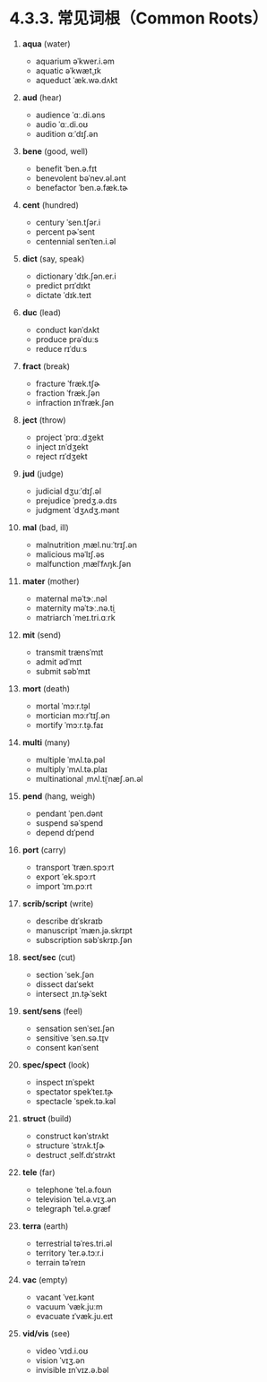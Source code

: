 # 4.3.3. 常见词根（Common Roots）


1. **aqua** (water)
   - aquarium <span class="pho alt">əˈkwer.i.əm</span> <span class="speak-word-inline" data-audio-us-male="/audios/us/aquarium-us-male.mp3" data-audio-us-female="/audios/us/aquarium-us-female.mp3"></span>
   - aquatic <span class="pho alt">əˈkwæt̬.ɪk</span> <span class="speak-word-inline" data-audio-us-male="/audios/us/aquatic-us-male.mp3" data-audio-us-female="/audios/us/aquatic-us-female.mp3"></span>
   - aqueduct <span class="pho alt">ˈæk.wə.dʌkt</span> <span class="speak-word-inline" data-audio-us-male="/audios/us/aqueduct-us-male.mp3" data-audio-us-female="/audios/us/aqueduct-us-female.mp3"></span>

2. **aud** (hear)
   - audience <span class="pho alt">ˈɑː.di.əns</span> <span class="speak-word-inline" data-audio-us-male="/audios/us/audience-us-male.mp3" data-audio-us-female="/audios/us/audience-us-female.mp3"></span>
   - audio <span class="pho alt">ˈɑː.di.oʊ</span> <span class="speak-word-inline" data-audio-us-male="/audios/us/audio-us-male.mp3" data-audio-us-female="/audios/us/audio-us-female.mp3"></span>
   - audition <span class="pho alt">ɑːˈdɪʃ.ən</span> <span class="speak-word-inline" data-audio-us-male="/audios/us/audition-us-male.mp3" data-audio-us-female="/audios/us/audition-us-female.mp3"></span>

3. **bene** (good, well)
   - benefit <span class="pho alt">ˈben.ə.fɪt</span> <span class="speak-word-inline" data-audio-us-male="/audios/us/benefit-us-male.mp3" data-audio-us-female="/audios/us/benefit-us-female.mp3"></span>
   - benevolent <span class="pho alt">bəˈnev.əl.ənt</span> <span class="speak-word-inline" data-audio-us-male="/audios/us/benevolent-us-male.mp3" data-audio-us-female="/audios/us/benevolent-us-female.mp3"></span>
   - benefactor <span class="pho alt">ˈben.ə.fæk.tɚ</span> <span class="speak-word-inline" data-audio-us-male="/audios/us/benefactor-us-male.mp3" data-audio-us-female="/audios/us/benefactor-us-female.mp3"></span>

4. **cent** (hundred)
   - century <span class="pho alt">ˈsen.tʃər.i</span> <span class="speak-word-inline" data-audio-us-male="/audios/us/century-us-male.mp3" data-audio-us-female="/audios/us/century-us-female.mp3"></span>
   - percent <span class="pho alt">pɚˈsent</span> <span class="speak-word-inline" data-audio-us-male="/audios/us/percent-us-male.mp3" data-audio-us-female="/audios/us/percent-us-female.mp3"></span>
   - centennial <span class="pho alt">senˈten.i.əl</span> <span class="speak-word-inline" data-audio-us-male="/audios/us/centennial-us-male.mp3" data-audio-us-female="/audios/us/centennial-us-female.mp3"></span>

5. **dict** (say, speak)
   - dictionary <span class="pho alt">ˈdɪk.ʃən.er.i</span> <span class="speak-word-inline" data-audio-us-male="/audios/us/dictionary-us-male.mp3" data-audio-us-female="/audios/us/dictionary-us-female.mp3"></span>
   - predict <span class="pho alt">prɪˈdɪkt</span> <span class="speak-word-inline" data-audio-us-male="/audios/us/predict-us-male.mp3" data-audio-us-female="/audios/us/predict-us-female.mp3"></span>
   - dictate <span class="pho alt">ˈdɪk.teɪt</span> <span class="speak-word-inline" data-audio-us-male="/audios/us/dictate-us-male.mp3" data-audio-us-female="/audios/us/dictate-us-female.mp3"></span>

6. **duc** (lead)
   - conduct <span class="pho alt">kənˈdʌkt</span> <span class="speak-word-inline" data-audio-us-male="/audios/us/conduct-us-male.mp3" data-audio-us-female="/audios/us/conduct-us-female.mp3"></span>
   - produce <span class="pho alt">prəˈduːs</span> <span class="speak-word-inline" data-audio-us-male="/audios/us/produce-us-male.mp3" data-audio-us-female="/audios/us/produce-us-female.mp3"></span>
   - reduce <span class="pho alt">rɪˈduːs</span> <span class="speak-word-inline" data-audio-us-male="/audios/us/reduce-us-male.mp3" data-audio-us-female="/audios/us/reduce-us-female.mp3"></span>

7. **fract** (break)
   - fracture <span class="pho alt">ˈfræk.tʃɚ</span> <span class="speak-word-inline" data-audio-us-male="/audios/us/fracture-us-male.mp3" data-audio-us-female="/audios/us/fracture-us-female.mp3"></span>
   - fraction <span class="pho alt">ˈfræk.ʃən</span> <span class="speak-word-inline" data-audio-us-male="/audios/us/fraction-us-male.mp3" data-audio-us-female="/audios/us/fraction-us-female.mp3"></span>
   - infraction <span class="pho alt">ɪnˈfræk.ʃən</span> <span class="speak-word-inline" data-audio-us-male="/audios/us/infraction-us-male.mp3" data-audio-us-female="/audios/us/infraction-us-female.mp3"></span>

8. **ject** (throw)
   - project <span class="pho alt">ˈprɑː.dʒekt</span> <span class="speak-word-inline" data-audio-us-male="/audios/us/project-us-male.mp3" data-audio-us-female="/audios/us/project-us-female.mp3"></span>
   - inject <span class="pho alt">ɪnˈdʒekt</span> <span class="speak-word-inline" data-audio-us-male="/audios/us/inject-us-male.mp3" data-audio-us-female="/audios/us/inject-us-female.mp3"></span>
   - reject <span class="pho alt">rɪˈdʒekt</span> <span class="speak-word-inline" data-audio-us-male="/audios/us/reject-us-male.mp3" data-audio-us-female="/audios/us/reject-us-female.mp3"></span>

9. **jud** (judge)
   - judicial <span class="pho alt">dʒuːˈdɪʃ.əl</span> <span class="speak-word-inline" data-audio-us-male="/audios/us/judicial-us-male.mp3" data-audio-us-female="/audios/us/judicial-us-female.mp3"></span>
   - prejudice <span class="pho alt">ˈpredʒ.ə.dɪs</span> <span class="speak-word-inline" data-audio-us-male="/audios/us/prejudice-us-male.mp3" data-audio-us-female="/audios/us/prejudice-us-female.mp3"></span>
   - judgment <span class="pho alt">ˈdʒʌdʒ.mənt</span> <span class="speak-word-inline" data-audio-us-male="/audios/us/judgment-us-male.mp3" data-audio-us-female="/audios/us/judgment-us-female.mp3"></span>

10. **mal** (bad, ill)
    - malnutrition <span class="pho alt">ˌmæl.nuːˈtrɪʃ.ən</span> <span class="speak-word-inline" data-audio-us-male="/audios/us/malnutrition-us-male.mp3" data-audio-us-female="/audios/us/malnutrition-us-female.mp3"></span>
    - malicious <span class="pho alt">məˈlɪʃ.əs</span> <span class="speak-word-inline" data-audio-us-male="/audios/us/malicious-us-male.mp3" data-audio-us-female="/audios/us/malicious-us-female.mp3"></span>
    - malfunction <span class="pho alt">ˌmælˈfʌŋk.ʃən</span> <span class="speak-word-inline" data-audio-us-male="/audios/us/malfunction-us-male.mp3" data-audio-us-female="/audios/us/malfunction-us-female.mp3"></span>

11. **mater** (mother)
    - maternal <span class="pho alt">məˈtɝː.nəl</span> <span class="speak-word-inline" data-audio-us-male="/audios/us/maternal-us-male.mp3" data-audio-us-female="/audios/us/maternal-us-female.mp3"></span>
    - maternity <span class="pho alt">məˈtɝː.nə.t̬i</span> <span class="speak-word-inline" data-audio-us-male="/audios/us/maternity-us-male.mp3" data-audio-us-female="/audios/us/maternity-us-female.mp3"></span>
    - matriarch <span class="pho alt">ˈmeɪ.tri.ɑːrk</span> <span class="speak-word-inline" data-audio-us-male="/audios/us/matriarch-us-male.mp3" data-audio-us-female="/audios/us/matriarch-us-female.mp3"></span>

12. **mit** (send)
    - transmit <span class="pho alt">trænsˈmɪt</span> <span class="speak-word-inline" data-audio-us-male="/audios/us/transmit-us-male.mp3" data-audio-us-female="/audios/us/transmit-us-female.mp3"></span>
    - admit <span class="pho alt">ədˈmɪt</span> <span class="speak-word-inline" data-audio-us-male="/audios/us/admit-us-male.mp3" data-audio-us-female="/audios/us/admit-us-female.mp3"></span>
    - submit <span class="pho alt">səbˈmɪt</span> <span class="speak-word-inline" data-audio-us-male="/audios/us/submit-us-male.mp3" data-audio-us-female="/audios/us/submit-us-female.mp3"></span>

13. **mort** (death)
    - mortal <span class="pho alt">ˈmɔːr.t̬əl</span> <span class="speak-word-inline" data-audio-us-male="/audios/us/mortal-us-male.mp3" data-audio-us-female="/audios/us/mortal-us-female.mp3"></span>
    - mortician <span class="pho alt">mɔːrˈtɪʃ.ən</span> <span class="speak-word-inline" data-audio-us-male="/audios/us/mortician-us-male.mp3" data-audio-us-female="/audios/us/mortician-us-female.mp3"></span>
    - mortify <span class="pho alt">ˈmɔːr.t̬ə.faɪ</span> <span class="speak-word-inline" data-audio-us-male="/audios/us/mortify-us-male.mp3" data-audio-us-female="/audios/us/mortify-us-female.mp3"></span>

14. **multi** (many)
    - multiple <span class="pho alt">ˈmʌl.tə.pəl</span> <span class="speak-word-inline" data-audio-us-male="/audios/us/multiple-us-male.mp3" data-audio-us-female="/audios/us/multiple-us-female.mp3"></span>
    - multiply <span class="pho alt">ˈmʌl.tə.plaɪ</span> <span class="speak-word-inline" data-audio-us-male="/audios/us/multiply-us-male.mp3" data-audio-us-female="/audios/us/multiply-us-female.mp3"></span>
    - multinational <span class="pho alt">ˌmʌl.t̬iˈnæʃ.ən.əl</span> <span class="speak-word-inline" data-audio-us-male="/audios/us/multinational-us-male.mp3" data-audio-us-female="/audios/us/multinational-us-female.mp3"></span>

15. **pend** (hang, weigh)
    - pendant <span class="pho alt">ˈpen.dənt</span> <span class="speak-word-inline" data-audio-us-male="/audios/us/pendant-us-male.mp3" data-audio-us-female="/audios/us/pendant-us-female.mp3"></span>
    - suspend <span class="pho alt">səˈspend</span> <span class="speak-word-inline" data-audio-us-male="/audios/us/suspend-us-male.mp3" data-audio-us-female="/audios/us/suspend-us-female.mp3"></span>
    - depend <span class="pho alt">dɪˈpend</span> <span class="speak-word-inline" data-audio-us-male="/audios/us/depend-us-male.mp3" data-audio-us-female="/audios/us/depend-us-female.mp3"></span>

16. **port** (carry)
    - transport <span class="pho alt">ˈtræn.spɔːrt</span> <span class="speak-word-inline" data-audio-us-male="/audios/us/transport-us-male.mp3" data-audio-us-female="/audios/us/transport-us-female.mp3"></span>
    - export <span class="pho alt">ˈek.spɔːrt</span> <span class="speak-word-inline" data-audio-us-male="/audios/us/export-us-male.mp3" data-audio-us-female="/audios/us/export-us-female.mp3"></span>
    - import <span class="pho alt">ˈɪm.pɔːrt</span> <span class="speak-word-inline" data-audio-us-male="/audios/us/import-us-male.mp3" data-audio-us-female="/audios/us/import-us-female.mp3"></span>

17. **scrib/script** (write)
    - describe <span class="pho alt">dɪˈskraɪb</span> <span class="speak-word-inline" data-audio-us-male="/audios/us/describe-us-male.mp3" data-audio-us-female="/audios/us/describe-us-female.mp3"></span>
    - manuscript <span class="pho alt">ˈmæn.jə.skrɪpt</span> <span class="speak-word-inline" data-audio-us-male="/audios/us/manuscript-us-male.mp3" data-audio-us-female="/audios/us/manuscript-us-female.mp3"></span>
    - subscription <span class="pho alt">səbˈskrɪp.ʃən</span> <span class="speak-word-inline" data-audio-us-male="/audios/us/subscription-us-male.mp3" data-audio-us-female="/audios/us/subscription-us-female.mp3"></span>

18. **sect/sec** (cut)
    - section <span class="pho alt">ˈsek.ʃən</span> <span class="speak-word-inline" data-audio-us-male="/audios/us/section-us-male.mp3" data-audio-us-female="/audios/us/section-us-female.mp3"></span>
    - dissect <span class="pho alt">daɪˈsekt</span> <span class="speak-word-inline" data-audio-us-male="/audios/us/dissect-us-male.mp3" data-audio-us-female="/audios/us/dissect-us-female.mp3"></span>
    - intersect <span class="pho alt">ˌɪn.t̬ɚˈsekt</span> <span class="speak-word-inline" data-audio-us-male="/audios/us/intersect-us-male.mp3" data-audio-us-female="/audios/us/intersect-us-female.mp3"></span>

19. **sent/sens** (feel)
    - sensation <span class="pho alt">senˈseɪ.ʃən</span> <span class="speak-word-inline" data-audio-us-male="/audios/us/sensation-us-male.mp3" data-audio-us-female="/audios/us/sensation-us-female.mp3"></span>
    - sensitive <span class="pho alt">ˈsen.sə.t̬ɪv</span> <span class="speak-word-inline" data-audio-us-male="/audios/us/sensitive-us-male.mp3" data-audio-us-female="/audios/us/sensitive-us-female.mp3"></span>
    - consent <span class="pho alt">kənˈsent</span> <span class="speak-word-inline" data-audio-us-male="/audios/us/consent-us-male.mp3" data-audio-us-female="/audios/us/consent-us-female.mp3"></span>

20. **spec/spect** (look)
    - inspect <span class="pho alt">ɪnˈspekt</span> <span class="speak-word-inline" data-audio-us-male="/audios/us/inspect-us-male.mp3" data-audio-us-female="/audios/us/inspect-us-female.mp3"></span>
    - spectator <span class="pho alt">spekˈteɪ.t̬ɚ</span> <span class="speak-word-inline" data-audio-us-male="/audios/us/spectator-us-male.mp3" data-audio-us-female="/audios/us/spectator-us-female.mp3"></span>
    - spectacle <span class="pho alt">ˈspek.tə.kəl</span> <span class="speak-word-inline" data-audio-us-male="/audios/us/spectacle-us-male.mp3" data-audio-us-female="/audios/us/spectacle-us-female.mp3"></span>

21. **struct** (build)
    - construct <span class="pho alt">kənˈstrʌkt</span> <span class="speak-word-inline" data-audio-us-male="/audios/us/construct-us-male.mp3" data-audio-us-female="/audios/us/construct-us-female.mp3"></span>
    - structure <span class="pho alt">ˈstrʌk.tʃɚ</span> <span class="speak-word-inline" data-audio-us-male="/audios/us/structure-us-male.mp3" data-audio-us-female="/audios/us/structure-us-female.mp3"></span>
    - destruct <span class="pho alt">ˌself.dɪˈstrʌkt</span> <span class="speak-word-inline" data-audio-us-male="/audios/us/destruct-us-male.mp3" data-audio-us-female="/audios/us/destruct-us-female.mp3"></span>

22. **tele** (far)
    - telephone <span class="pho alt">ˈtel.ə.foʊn</span> <span class="speak-word-inline" data-audio-us-male="/audios/us/telephone-us-male.mp3" data-audio-us-female="/audios/us/telephone-us-female.mp3"></span>
    - television <span class="pho alt">ˈtel.ə.vɪʒ.ən</span> <span class="speak-word-inline" data-audio-us-male="/audios/us/television-us-male.mp3" data-audio-us-female="/audios/us/television-us-female.mp3"></span>
    - telegraph <span class="pho alt">ˈtel.ə.ɡræf</span> <span class="speak-word-inline" data-audio-us-male="/audios/us/telegraph-us-male.mp3" data-audio-us-female="/audios/us/telegraph-us-female.mp3"></span>

23. **terra** (earth)
    - terrestrial <span class="pho alt">təˈres.tri.əl</span> <span class="speak-word-inline" data-audio-us-male="/audios/us/terrestrial-us-male.mp3" data-audio-us-female="/audios/us/terrestrial-us-female.mp3"></span>
    - territory <span class="pho alt">ˈter.ə.tɔːr.i</span> <span class="speak-word-inline" data-audio-us-male="/audios/us/territory-us-male.mp3" data-audio-us-female="/audios/us/territory-us-female.mp3"></span>
    - terrain <span class="pho alt">təˈreɪn</span> <span class="speak-word-inline" data-audio-us-male="/audios/us/terrain-us-male.mp3" data-audio-us-female="/audios/us/terrain-us-female.mp3"></span>

24. **vac** (empty)
    - vacant <span class="pho alt">ˈveɪ.kənt</span> <span class="speak-word-inline" data-audio-us-male="/audios/us/vacant-us-male.mp3" data-audio-us-female="/audios/us/vacant-us-female.mp3"></span>
    - vacuum <span class="pho alt">ˈvæk.juːm</span> <span class="speak-word-inline" data-audio-us-male="/audios/us/vacuum-us-male.mp3" data-audio-us-female="/audios/us/vacuum-us-female.mp3"></span>
    - evacuate <span class="pho alt">ɪˈvæk.ju.eɪt</span> <span class="speak-word-inline" data-audio-us-male="/audios/us/evacuate-us-male.mp3" data-audio-us-female="/audios/us/evacuate-us-female.mp3"></span>

25. **vid/vis** (see)
    - video <span class="pho alt">ˈvɪd.i.oʊ</span> <span class="speak-word-inline" data-audio-us-male="/audios/us/video-us-male.mp3" data-audio-us-female="/audios/us/video-us-female.mp3"></span>
    - vision <span class="pho alt">ˈvɪʒ.ən</span> <span class="speak-word-inline" data-audio-us-male="/audios/us/vision-us-male.mp3" data-audio-us-female="/audios/us/vision-us-female.mp3"></span>
    - invisible <span class="pho alt">ɪnˈvɪz.ə.bəl</span> <span class="speak-word-inline" data-audio-us-male="/audios/us/invisible-us-male.mp3" data-audio-us-female="/audios/us/invisible-us-female.mp3"></span>

